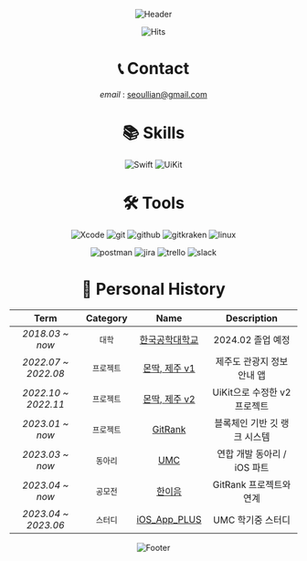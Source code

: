<div align=center>

![Header](https://capsule-render.vercel.app/api?type=waving&color=timeGradient&height=270&section=header&text=GwanYong%20Kim&fontAlignY=38&fontSize=90&desc=Sammuelwoojae&descAlignY=61&animation=fadeIn)

![Hits](https://hits.seeyoufarm.com/api/count/incr/badge.svg?url=https%3A%2F%2Fgithub.com%2FSammuelwoojae&count_bg=%233C87C0&title_bg=%23213080&icon=&icon_color=%23E7E7E7&title=hits&edge_flat=false)
  
# 📞 Contact
_email_ : [seoullian@gmail.com](mailto:seoullian@gmail.com)

# 📚 Skills
![Swift](https://img.shields.io/badge/swift-F05138?style=for-the-badge&logo=swift&logoColor=white)
![UiKit](https://img.shields.io/badge/uikit-2396F3?style=for-the-badge&logo=uikit&logoColor=white)

# 🛠️ Tools
![Xcode](https://img.shields.io/badge/Xcode-2396F3?style=for-the-badge&logo=Xcode&logoColor=white)
![git](https://img.shields.io/badge/git-F05032?style=for-the-badge&logo=git&logoColor=white)
![github](https://img.shields.io/badge/github-181717?style=for-the-badge&logo=github&logoColor=white)
![gitkraken](https://img.shields.io/badge/gitkraken-179287?style=for-the-badge&logo=gitkraken&logoColor=white)
![linux](https://img.shields.io/badge/linux-FCC624?style=for-the-badge&logo=linux&logoColor=white)

![postman](https://img.shields.io/badge/postman-FF6C37?style=for-the-badge&logo=postman&logoColor=white)
![jira](https://img.shields.io/badge/jira-0052CC?style=for-the-badge&logo=jira&logoColor=white)
![trello](https://img.shields.io/badge/trello-0052CC?style=for-the-badge&logo=trello&logoColor=white)
![slack](https://img.shields.io/badge/slack-4A154B?style=for-the-badge&logo=slack&logoColor=white)

# 👤 Personal History

|Term|Category|Name|Description|
|:--:|:----:|:----:|:----:|
|_2018.03 ~ now_|`대학`|[한국공학대학교](https://www.tukorea.ac.kr/tukorea/index.do)|2024.02 졸업 예정|
|_2022.07 ~ 2022.08_|`프로젝트`|[몬딱, 제주 v1](https://github.com/tukcom2022SP/DragonGuard)|제주도 관광지 정보 안내 앱|
|_2022.10 ~ 2022.11_|`프로젝트`|[몬딱, 제주 v2](https://github.com/HJ39/DragonGuard_ComAppDesign)|UiKit으로 수정한 v2프로젝트|
|_2023.01 ~ now_|`프로젝트`|[GitRank](https://github.com/tukcom2023CD/DragonGuard-JinJin)|블록체인 기반 깃 랭크 시스템|
|_2023.03 ~ now_|`동아리`|[UMC](https://www.makeus.in/umc)|연합 개발 동아리 / iOS 파트|
|_2023.04 ~ now_|`공모전`|[한이음](https://www.hanium.or.kr/portal/index.do)|GitRank 프로젝트와 연계|
|_2023.04 ~ 2023.06_|`스터디`|[iOS_App_PLUS](https://github.com/UMC-TUK/iOS_App_PLUS)|UMC 학기중 스터디|

![Footer](https://capsule-render.vercel.app/api?type=waving&color=timeGradient&height=150&section=footer)

</div>
